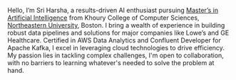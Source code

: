Hello, I’m Sri Harsha, a results-driven AI enthusiast pursuing [Master’s in Artificial Intelligence](https://www.khoury.northeastern.edu/programs/artificial-intelligence-ms/) from Khoury College of Computer Sciences, [Northeastern University](https://graduate.northeastern.edu/), Boston. I bring a wealth of experience in building robust data pipelines and solutions for major companies like Lowe’s and GE Healthcare. Certified in AWS Data Analytics and Confluent Developer for Apache Kafka, I excel in leveraging cloud technologies to drive efficiency. My passion lies in tackling complex challenges, I'm open to collaboration, with no barriers to learning whatever's needed to solve the problem at hand.
